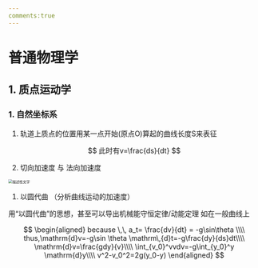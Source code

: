 ```yaml
---
comments:true
---
```

# 普通物理学

## 1. 质点运动学

### 1. 自然坐标系

1. 轨道上质点的位置用某一点开始(原点O)算起的曲线长度S来表征

$$
此时有v=\frac{ds}{dt}
$$

2.  切向加速度 与 法向加速度

<img src="../img1.png" alt="描述性文字" style="zoom:50%;" />


1. 以圆代曲 （分析曲线运动的加速度）

用“以圆代曲”的思想，甚至可以导出机械能守恒定律/动能定理
     如在一般曲线上

$$
\begin{aligned}
because \,\, a_t= \frac{dv}{dt} = -g\sin\theta \\\\
thus,\mathrm{d}v=-g\sin \theta \mathrm\,{d}t=-g\frac{dy}{ds}dt\\\\
\mathrm{d}v=\frac{gdy}{v}\\\\
\int_{v_0}^vvdv=-g\int_{y_0}^y \mathrm{d}y\\\\
v^2-v_0^2=2g(y_0-y)
\end{aligned}
$$

